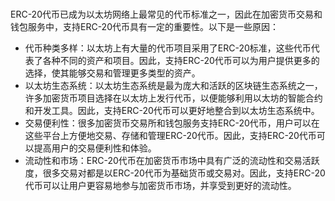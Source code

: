 ### 

ERC-20代币已成为以太坊网络上最常见的代币标准之一，因此在加密货币交易和钱包服务中，支持ERC-20代币具有一定的重要性。以下是一些原因：

- 代币种类多样：以太坊上有大量的代币项目采用了ERC-20标准，这些代币代表了各种不同的资产和项目。因此，支持ERC-20代币可以为用户提供更多的选择，使其能够交易和管理更多类型的资产。
- 以太坊生态系统：以太坊生态系统是最为庞大和活跃的区块链生态系统之一，许多加密货币项目选择在以太坊上发行代币，以便能够利用以太坊的智能合约和开发工具。因此，支持ERC-20代币可以更好地整合到以太坊生态系统中。
- 交易便利性：很多加密货币交易所和钱包服务支持ERC-20代币，用户可以在这些平台上方便地交易、存储和管理ERC-20代币。因此，支持ERC-20代币可以提高用户的交易便利性和体验。
- 流动性和市场：ERC-20代币在加密货币市场中具有广泛的流动性和交易活跃度，很多交易对都是以ERC-20代币为基础货币或交易对。因此，支持ERC-20代币可以让用户更容易地参与加密货币市场，并享受到更好的流动性。